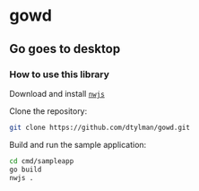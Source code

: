 # gowd
## Go goes to desktop

### How to use this library

Download and install [`nwjs`](https://nwjs.io/)

Clone the repository:
```bash
git clone https://github.com/dtylman/gowd.git
```

Build and run the sample application:
```bash
cd cmd/sampleapp
go build 
nwjs .
```


